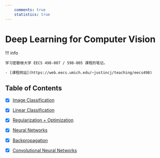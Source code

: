 ```yaml
---
    comments: true
    statistics: true
---
```


# Deep Learning for Computer Vision

!!! info

    学习密歇根大学 EECS 498-007 / 598-005 课程的笔记。

    - [课程网站](https://web.eecs.umich.edu/~justincj/teaching/eecs498)

## Table of Contents

- [x] [Image Classification](lec1.md)
- [x] [Linear Classification](lec2.md)
- [x] [Regularization + Optimization](lec3.md)
- [x] [Neural Networks](lec4.md)
- [x] [Backpropagation](lec5.md)
- [x] [Convolutional Neural Networks](lec6.md)

